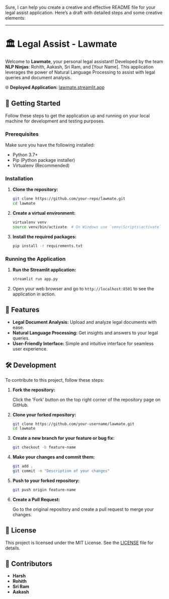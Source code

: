 Sure, I can help you create a creative and effective README file for your legal assist application. Here’s a draft with detailed steps and some creative elements:

---

# 🏛️ Legal Assist - Lawmate

Welcome to **Lawmate**, your personal legal assistant! Developed by the team **NLP Ninjas**: Rohith, Aakash, Sri Ram, and [Your Name]. This application leverages the power of Natural Language Processing to assist with legal queries and document analysis.

🌐 **Deployed Application:** [lawmate.streamlit.app](https://lawmate.streamlit.app)

## 🚀 Getting Started

Follow these steps to get the application up and running on your local machine for development and testing purposes.

### Prerequisites

Make sure you have the following installed:

- Python 3.7+
- Pip (Python package installer)
- Virtualenv (Recommended)

### Installation

1. **Clone the repository:**

    ```bash
    git clone https://github.com/your-repo/lawmate.git
    cd lawmate
    ```

2. **Create a virtual environment:**

    ```bash
    virtualenv venv
    source venv/bin/activate  # On Windows use `venv\Scripts\activate`
    ```

3. **Install the required packages:**

    ```bash
    pip install -r requirements.txt
    ```

### Running the Application

1. **Run the Streamlit application:**

    ```bash
    streamlit run app.py
    ```

2. Open your web browser and go to `http://localhost:8501` to see the application in action.

## 🎨 Features

- **Legal Document Analysis:** Upload and analyze legal documents with ease.
- **Natural Language Processing:** Get insights and answers to your legal queries.
- **User-Friendly Interface:** Simple and intuitive interface for seamless user experience.

## 🛠️ Development

To contribute to this project, follow these steps:

1. **Fork the repository:**

    Click the 'Fork' button on the top right corner of the repository page on GitHub.

2. **Clone your forked repository:**

    ```bash
    git clone https://github.com/your-username/lawmate.git
    cd lawmate
    ```

3. **Create a new branch for your feature or bug fix:**

    ```bash
    git checkout -b feature-name
    ```

4. **Make your changes and commit them:**

    ```bash
    git add .
    git commit -m "Description of your changes"
    ```

5. **Push to your forked repository:**

    ```bash
    git push origin feature-name
    ```

6. **Create a Pull Request:**

    Go to the original repository and create a pull request to merge your changes.

## 📜 License

This project is licensed under the MIT License. See the [LICENSE](LICENSE) file for details.

## 🤝 Contributors

- **Harsh**
- **Rohith**
- **Sri Ram**
- **Aakash**
